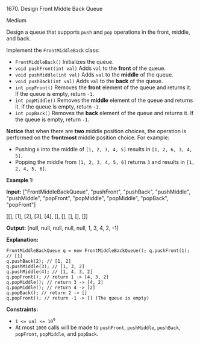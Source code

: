 1670\. Design Front Middle Back Queue

Medium

Design a queue that supports `push` and `pop` operations in the front, middle, and back.

Implement the `FrontMiddleBack` class:

*   `FrontMiddleBack()` Initializes the queue.
*   `void pushFront(int val)` Adds `val` to the **front** of the queue.
*   `void pushMiddle(int val)` Adds `val` to the **middle** of the queue.
*   `void pushBack(int val)` Adds `val` to the **back** of the queue.
*   `int popFront()` Removes the **front** element of the queue and returns it. If the queue is empty, return `-1`.
*   `int popMiddle()` Removes the **middle** element of the queue and returns it. If the queue is empty, return `-1`.
*   `int popBack()` Removes the **back** element of the queue and returns it. If the queue is empty, return `-1`.

**Notice** that when there are **two** middle position choices, the operation is performed on the **frontmost** middle position choice. For example:

*   Pushing `6` into the middle of `[1, 2, 3, 4, 5]` results in `[1, 2, 6, 3, 4, 5]`.
*   Popping the middle from `[1, 2, 3, 4, 5, 6]` returns `3` and results in `[1, 2, 4, 5, 6]`.

**Example 1:**

**Input:** ["FrontMiddleBackQueue", "pushFront", "pushBack", "pushMiddle", "pushMiddle", "popFront", "popMiddle", "popMiddle", "popBack", "popFront"]

[[], [1], [2], [3], [4], [], [], [], [], []]

**Output:** [null, null, null, null, null, 1, 3, 4, 2, -1]

**Explanation:**

    FrontMiddleBackQueue q = new FrontMiddleBackQueue(); q.pushFront(1); // [1]
    q.pushBack(2); // [1, 2]
    q.pushMiddle(3); // [1, 3, 2]
    q.pushMiddle(4); // [1, 4, 3, 2]
    q.popFront(); // return 1 -> [4, 3, 2]
    q.popMiddle(); // return 3 -> [4, 2]
    q.popMiddle(); // return 4 -> [2]
    q.popBack(); // return 2 -> []
    q.popFront(); // return -1 -> [] (The queue is empty) 

**Constraints:**

*   <code>1 <= val <= 10<sup>9</sup></code>
*   At most `1000` calls will be made to `pushFront`, `pushMiddle`, `pushBack`, `popFront`, `popMiddle`, and `popBack`.